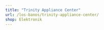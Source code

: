 ```yaml
---
title: "Trinity Appliance Center"
url: /los-banos/trinity-appliance-center/
shop: Elektronik
---
```

